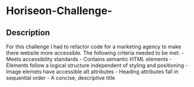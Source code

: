 # Horiseon-Challenge-

## Description
For this challenge I had to refactor code for a marketing agency to make there website more accessible. The following criteria needed to be met:
    - Meets accessibility standards
    - Contains semantic HTML elements
    - Elements follow a logical structure independent of styling and positioning
    - Image elemets have accessible alt attributes
    - Heading attributes fall in sequential order
    - A concise, descriptive title